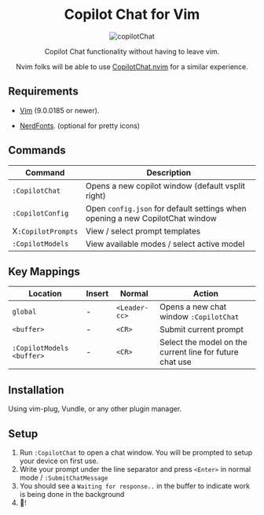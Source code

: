 <div align="center">

# Copilot Chat for Vim

![copilotChat](https://github.com/user-attachments/assets/0cd1119d-89c8-4633-972e-641718e6b24b)

Copilot Chat functionality without having to leave vim.

Nvim folks will be able to use [CopilotChat.nvim](https://github.com/CopilotC-Nvim/CopilotChat.nvim) for a similar experience.
</div>

## Requirements

- [Vim][] (9.0.0185 or newer).

- [NerdFonts][]. (optional for pretty icons)

## Commands
| Command | Description |
| ------- | ----------- |
| `:CopilotChat` | Opens a new copilot window (default vsplit right) |
| `:CopilotConfig` | Open `config.json` for default settings when opening a new CopilotChat window |
| X`:CopilotPrompts` | View / select prompt templates |
| `:CopilotModels` | View available modes / select active model |

## Key Mappings
| Location | Insert | Normal | Action |
| ---- | ---- | ---- | ---- |
| `global` | - | `<Leader-cc>` | Opens a new chat window `:CopilotChat` |
| `<buffer>` | - | `<CR>` | Submit current prompt |
| `:CopilotModels` `<buffer>` | - | `<CR>` | Select the model on the current line for future chat use |

## Installation

Using vim-plug, Vundle, or any other plugin manager. 

## Setup
1. Run `:CopilotChat` to open a chat window. You will be prompted to setup your device on first use.
2. Write your prompt under the line separator and press `<Enter>` in normal mode / `:SubmitChatMessage`
3. You should see a `Waiting for response..` in the buffer to indicate work is being done in the background
4. 🎉!

[Neovim]: https://github.com/neovim/neovim/releases/latest
[Vim]: https://github.com/vim/vim
[NerdFonts]: https://www.nerdfonts.com